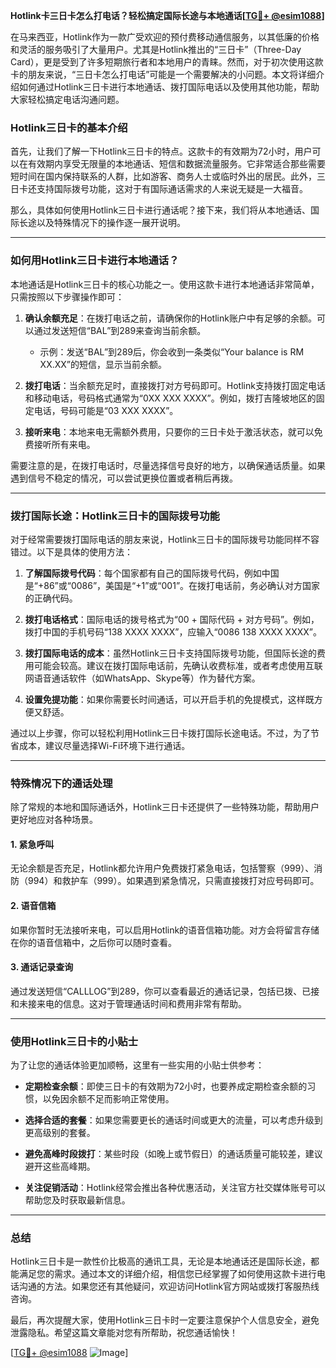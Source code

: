**Hotlink卡三日卡怎么打电话？轻松搞定国际长途与本地通话[[TG💪+ @esim1088](https://t.me/s/esim1088)]**

在马来西亚，Hotlink作为一款广受欢迎的预付费移动通信服务，以其低廉的价格和灵活的服务吸引了大量用户。尤其是Hotlink推出的“三日卡”（Three-Day Card），更是受到了许多短期旅行者和本地用户的青睐。然而，对于初次使用这款卡的朋友来说，“三日卡怎么打电话”可能是一个需要解决的小问题。本文将详细介绍如何通过Hotlink三日卡进行本地通话、拨打国际电话以及使用其他功能，帮助大家轻松搞定电话沟通问题。

### Hotlink三日卡的基本介绍

首先，让我们了解一下Hotlink三日卡的特点。这款卡的有效期为72小时，用户可以在有效期内享受无限量的本地通话、短信和数据流量服务。它非常适合那些需要短时间在国内保持联系的人群，比如游客、商务人士或临时外出的居民。此外，三日卡还支持国际拨号功能，这对于有国际通话需求的人来说无疑是一大福音。

那么，具体如何使用Hotlink三日卡进行通话呢？接下来，我们将从本地通话、国际长途以及特殊情况下的操作逐一展开说明。

---

### 如何用Hotlink三日卡进行本地通话？

本地通话是Hotlink三日卡的核心功能之一。使用这款卡进行本地通话非常简单，只需按照以下步骤操作即可：

1. **确认余额充足**：在拨打电话之前，请确保你的Hotlink账户中有足够的余额。可以通过发送短信“BAL”到289来查询当前余额。
   
   - 示例：发送“BAL”到289后，你会收到一条类似“Your balance is RM XX.XX”的短信，显示当前余额。

2. **拨打电话**：当余额充足时，直接拨打对方号码即可。Hotlink支持拨打固定电话和移动电话，号码格式通常为“0XX XXX XXXX”。例如，拨打吉隆坡地区的固定电话，号码可能是“03 XXX XXXX”。

3. **接听来电**：本地来电无需额外费用，只要你的三日卡处于激活状态，就可以免费接听所有来电。

需要注意的是，在拨打电话时，尽量选择信号良好的地方，以确保通话质量。如果遇到信号不稳定的情况，可以尝试更换位置或者稍后再拨。

---

### 拨打国际长途：Hotlink三日卡的国际拨号功能

对于经常需要拨打国际电话的朋友来说，Hotlink三日卡的国际拨号功能同样不容错过。以下是具体的使用方法：

1. **了解国际拨号代码**：每个国家都有自己的国际拨号代码，例如中国是“+86”或“0086”，美国是“+1”或“001”。在拨打电话前，务必确认对方国家的正确代码。

2. **拨打电话格式**：国际电话的拨号格式为“00 + 国际代码 + 对方号码”。例如，拨打中国的手机号码“138 XXXX XXXX”，应输入“0086 138 XXXX XXXX”。

3. **拨打国际电话的成本**：虽然Hotlink三日卡支持国际拨号功能，但国际长途的费用可能会较高。建议在拨打国际电话前，先确认收费标准，或者考虑使用互联网语音通话软件（如WhatsApp、Skype等）作为替代方案。

4. **设置免提功能**：如果你需要长时间通话，可以开启手机的免提模式，这样既方便又舒适。

通过以上步骤，你可以轻松利用Hotlink三日卡拨打国际长途电话。不过，为了节省成本，建议尽量选择Wi-Fi环境下进行通话。

---

### 特殊情况下的通话处理

除了常规的本地和国际通话外，Hotlink三日卡还提供了一些特殊功能，帮助用户更好地应对各种场景。

#### 1. **紧急呼叫**
无论余额是否充足，Hotlink都允许用户免费拨打紧急电话，包括警察（999）、消防（994）和救护车（999）。如果遇到紧急情况，只需直接拨打对应号码即可。

#### 2. **语音信箱**
如果你暂时无法接听来电，可以启用Hotlink的语音信箱功能。对方会将留言存储在你的语音信箱中，之后你可以随时查看。

#### 3. **通话记录查询**
通过发送短信“CALLLOG”到289，你可以查看最近的通话记录，包括已拨、已接和未接来电的信息。这对于管理通话时间和费用非常有帮助。

---

### 使用Hotlink三日卡的小贴士

为了让您的通话体验更加顺畅，这里有一些实用的小贴士供参考：

- **定期检查余额**：即使三日卡的有效期为72小时，也要养成定期检查余额的习惯，以免因余额不足而影响正常使用。
  
- **选择合适的套餐**：如果您需要更长的通话时间或更大的流量，可以考虑升级到更高级别的套餐。

- **避免高峰时段拨打**：某些时段（如晚上或节假日）的通话质量可能较差，建议避开这些高峰期。

- **关注促销活动**：Hotlink经常会推出各种优惠活动，关注官方社交媒体账号可以帮助您及时获取最新信息。

---

### 总结

Hotlink三日卡是一款性价比极高的通讯工具，无论是本地通话还是国际长途，都能满足您的需求。通过本文的详细介绍，相信您已经掌握了如何使用这款卡进行电话沟通的方法。如果您还有其他疑问，欢迎访问Hotlink官方网站或拨打客服热线咨询。

最后，再次提醒大家，使用Hotlink三日卡时一定要注意保护个人信息安全，避免泄露隐私。希望这篇文章能对您有所帮助，祝您通话愉快！

[[TG💪+ @esim1088](https://t.me/s/esim1088) ![Image](https://i.postimg.cc/4NQfJmqS/Snipaste-2025-05-13-00-14-12.png)]